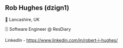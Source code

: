 ## Rob Hughes (dzign1) 

📍 Lancashire, UK

🗄 Software Engineer @ ResDiary

LinkedIn - https://www.linkedin.com/in/robert-j-hughes/
